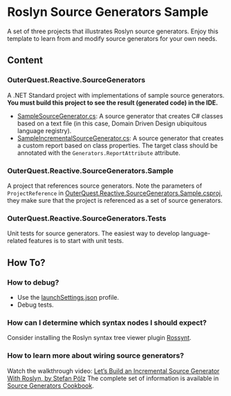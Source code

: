 # Roslyn Source Generators Sample

A set of three projects that illustrates Roslyn source generators. Enjoy this template to learn from and modify source generators for your own needs.

## Content
### OuterQuest.Reactive.SourceGenerators
A .NET Standard project with implementations of sample source generators.
**You must build this project to see the result (generated code) in the IDE.**

- [SampleSourceGenerator.cs](SampleSourceGenerator.cs): A source generator that creates C# classes based on a text file (in this case, Domain Driven Design ubiquitous language registry).
- [SampleIncrementalSourceGenerator.cs](SampleIncrementalSourceGenerator.cs): A source generator that creates a custom report based on class properties. The target class should be annotated with the `Generators.ReportAttribute` attribute.

### OuterQuest.Reactive.SourceGenerators.Sample
A project that references source generators. Note the parameters of `ProjectReference` in [OuterQuest.Reactive.SourceGenerators.Sample.csproj](../OuterQuest.Reactive.SourceGenerators.Sample/OuterQuest.Reactive.SourceGenerators.Sample.csproj), they make sure that the project is referenced as a set of source generators. 

### OuterQuest.Reactive.SourceGenerators.Tests
Unit tests for source generators. The easiest way to develop language-related features is to start with unit tests.

## How To?
### How to debug?
- Use the [launchSettings.json](Properties/launchSettings.json) profile.
- Debug tests.

### How can I determine which syntax nodes I should expect?
Consider installing the Roslyn syntax tree viewer plugin [Rossynt](https://plugins.jetbrains.com/plugin/16902-rossynt/).

### How to learn more about wiring source generators?
Watch the walkthrough video: [Let’s Build an Incremental Source Generator With Roslyn, by Stefan Pölz](https://youtu.be/azJm_Y2nbAI)
The complete set of information is available in [Source Generators Cookbook](https://github.com/dotnet/roslyn/blob/main/docs/features/source-generators.cookbook.md).